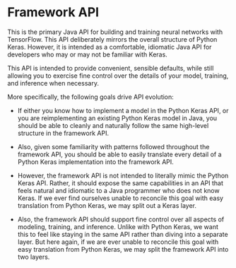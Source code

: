 # Framework API

This is the primary Java API for building and training neural networks with TensorFlow.
This API deliberately mirrors the overall structure of Python Keras. However, it
is intended as a comfortable, idiomatic Java API for developers who may or may not
be familiar with Keras.

This API is intended to provide convenient, sensible defaults, while still allowing you to 
exercise fine control over the details of your model, training, and inference when necessary.

More specifically, the following goals drive API evolution:

* If either you know how to implement a model in the Python Keras API, or you are reimplementing an 
  existing Python Keras model in Java, you should be able to cleanly and naturally follow the same 
  high-level structure in the framework API.

* Also, given some familiarity with patterns followed throughout the framework API, you should be 
  able to easily translate every detail of a Python Keras implementation into the framework API.

* However, the framework API is not intended to literally mimic the Python Keras API. Rather, it 
  should expose the same capabilities in an API that feels natural and idiomatic to a Java 
  programmer who does not know Keras. If we ever find ourselves unable to reconcile this goal with 
  easy translation from Python Keras, we may split out a Keras layer.

* Also, the framework API should support fine control over all aspects of modeling, training, and 
  inference. Unlike with Python Keras, we want this to feel like staying in the same API rather 
  than diving into a separate layer. But here again, if we are ever unable to reconcile this goal 
  with easy translation from Python Keras, we may split the framework API into two layers.